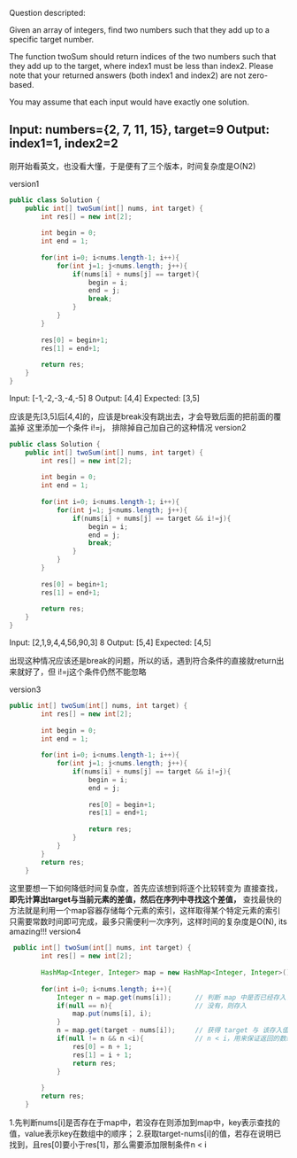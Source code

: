 Question descripted:

Given an array of integers, find two numbers such that they add up to a specific target number.

The function twoSum should return indices of the two numbers such that they add up to the target, where index1 must be less than index2. Please note that your returned answers (both index1 and index2) are not zero-based.

You may assume that each input would have exactly one solution.

Input: numbers={2, 7, 11, 15}, target=9
Output: index1=1, index2=2
---

刚开始看英文，也没看大懂，于是便有了三个版本，时间复杂度是O(N2)

version1
```java
public class Solution {
    public int[] twoSum(int[] nums, int target) {
        int res[] = new int[2]; 
		
        int begin = 0;
        int end = 1;
        
        for(int i=0; i<nums.length-1; i++){
        	for(int j=1; j<nums.length; j++){
        		if(nums[i] + nums[j] == target){
        			begin = i;
        			end = j;
        			break;
        		}
        	}
        }
        
        res[0] = begin+1;
        res[1] = end+1;
        
		return res;
    }
}

```
Input: 		[-1,-2,-3,-4,-5]  8 
Output: 	[4,4]
Expected:	[3,5]

应该是先[3,5]后[4,4]的，应该是break没有跳出去，才会导致后面的把前面的覆盖掉
这里添加一个条件 i!=j， 排除掉自己加自己的这种情况
version2
```java
public class Solution {
    public int[] twoSum(int[] nums, int target) {
        int res[] = new int[2]; 
		
        int begin = 0;
        int end = 1;
        
        for(int i=0; i<nums.length-1; i++){
        	for(int j=1; j<nums.length; j++){
        		if(nums[i] + nums[j] == target && i!=j){
        			begin = i;
        			end = j;
        			break;
        		}
        	}
        }
        
        res[0] = begin+1;
        res[1] = end+1;
        
		return res;
    }
}
```
Input:		[2,1,9,4,4,56,90,3] 8
Output:		[5,4]
Expected:	[4,5]

出现这种情况应该还是break的问题，所以的话，遇到符合条件的直接就return出来就好了，但 i!=j这个条件仍然不能忽略

version3
```java
public int[] twoSum(int[] nums, int target) {
        int res[] = new int[2]; 
		
        int begin = 0;
        int end = 1;
        
        for(int i=0; i<nums.length-1; i++){
        	for(int j=1; j<nums.length; j++){
        		if(nums[i] + nums[j] == target && i!=j){
        			begin = i;
        			end = j;
        			
        			res[0] = begin+1;
        	        res[1] = end+1;
        	        
        			return res;
        		}
        	}
        }
		return res;
    }
```

这里要想一下如何降低时间复杂度，首先应该想到将逐个比较转变为 直接查找，**即先计算出target与当前元素的差值，然后在序列中寻找这个差值，**
查找最快的方法就是利用一个map容器存储每个元素的索引，这样取得某个特定元素的索引只需要常数时间即可完成，最多只需便利一次序列，这样时间的复杂度是O(N), its amazing!!!
version4
```java
 public int[] twoSum(int[] nums, int target) {
        int res[] = new int[2]; 
        
        HashMap<Integer, Integer> map = new HashMap<Integer, Integer>();
        
        for(int i=0; i<nums.length; i++){
        	Integer n = map.get(nums[i]);      // 判断 map 中是否已经存入了该数值
        	if(null == n){                     // 没有，则存入
        		map.put(nums[i], i);
        	}
        	n = map.get(target - nums[i]);     // 获得 target 与 该存入值的差值 在 map 中的位置
        	if(null != n && n <i){             // n < i，用来保证返回的数组，前者比后者小
        		res[0] = n + 1;
        		res[1] = i + 1;
        		return res;
        	}
        		
        }
		return res;
    }
```
1.先判断nums[i]是否存在于map中，若没存在则添加到map中，key表示查找的值，value表示key在数组中的顺序；
2.获取target-nums[i]的值，若存在说明已找到，且res[0]要小于res[1]，那么需要添加限制条件n < i
